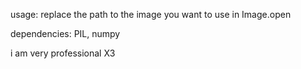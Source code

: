 usage: replace the path to the image you want to use in Image.open

dependencies:
PIL,
numpy

i am very professional X3
